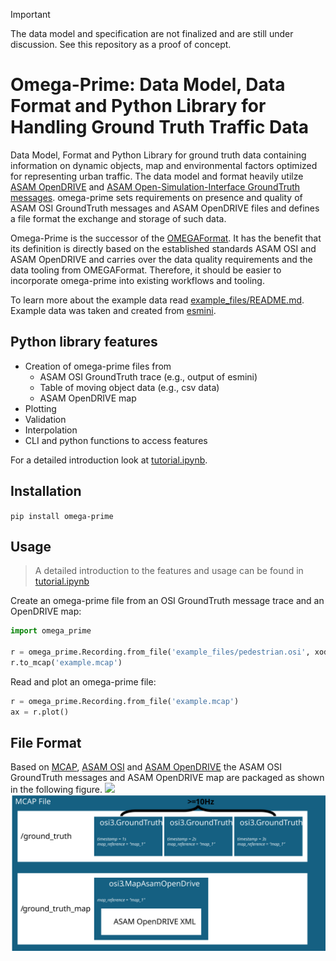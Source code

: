 > [!IMPORTANT]  
> The data model and specification are not finalized and are still under discussion. See this repository as a proof of concept.

# Omega-Prime: Data Model, Data Format and Python Library for Handling Ground Truth Traffic Data
Data Model, Format and Python Library for ground truth data containing information on dynamic objects, map and environmental factors optimized for representing urban traffic. The data model and format heavily utilze [ASAM OpenDRIVE](https://publications.pages.asam.net/standards/ASAM_OpenDRIVE/ASAM_OpenDRIVE_Specification/latest/specification/index.html#) and [ASAM Open-Simulation-Interface GroundTruth messages](https://opensimulationinterface.github.io/osi-antora-generator/asamosi/V3.7.0/specification/index.html). omega-prime sets requirements on presence and quality of ASAM OSI GroundTruth messages and ASAM OpenDRIVE files and defines a file format the exchange and storage of such data.

Omega-Prime is the successor of the [OMEGAFormat](https://github.com/ika-rwth-aachen/omega_format). It has the benefit that its definition is directly based on the established standards ASAM OSI and ASAM OpenDRIVE and carries over the data quality requirements and the data tooling from OMEGAFormat. Therefore, it should be easier to incorporate omega-prime into existing workflows and tooling. 

To learn more about the example data read [example_files/README.md](example_files/README.md). Example data was taken and created from [esmini](https://github.com/esmini/esmini).



## Python library features
- Creation of omega-prime files from
    - ASAM OSI GroundTruth trace (e.g., output of esmini)
    - Table of moving object data (e.g., csv data)
    - ASAM OpenDRIVE map
- Plotting
- Validation
- Interpolation
- CLI and python functions to access features

For a detailed introduction look at [tutorial.ipynb](tutorial.ipynb).

## Installation
`pip install omega-prime`

## Usage
> A detailed introduction to the features and usage can be found in [tutorial.ipynb](tutorial.ipynb)

Create an omega-prime file from an OSI GroundTruth message trace and an OpenDRIVE map:
```python
import omega_prime

r = omega_prime.Recording.from_file('example_files/pedestrian.osi', xodr_path='example_files/fabriksgatan.xodr')
r.to_mcap('example.mcap')
```


Read and plot an omega-prime file:

<!--pytest-codeblocks:cont-->
```python
r = omega_prime.Recording.from_file('example.mcap')
ax = r.plot()
```

## File Format
Based on [MCAP](https://mcap.dev/), [ASAM OSI](https://opensimulationinterface.github.io/osi-antora-generator/asamosi/latest/specification/index.html) and [ASAM OpenDRIVE](https://publications.pages.asam.net/standards/ASAM_OpenDRIVE/ASAM_OpenDRIVE_Specification/latest/specification/index.html#) the ASAM OSI GroundTruth messages and ASAM OpenDRIVE map are packaged as shown in the following figure.
![](omega_specification.svg)
![](docs/omega_prime/omega_specification.svg)
